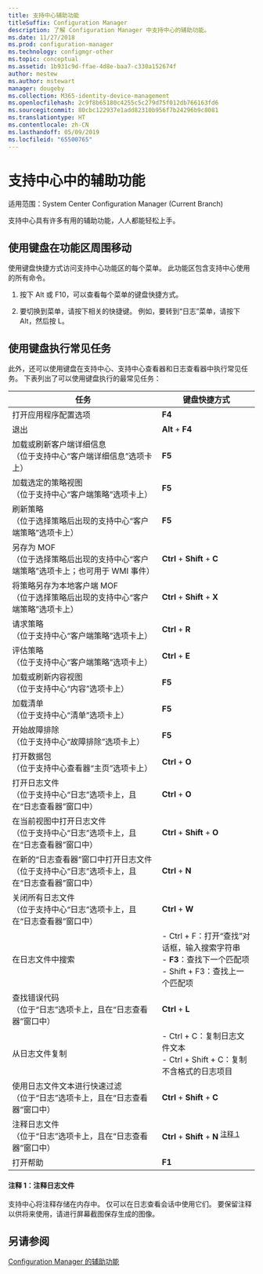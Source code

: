 ```yaml
---
title: 支持中心辅助功能
titleSuffix: Configuration Manager
description: 了解 Configuration Manager 中支持中心的辅助功能。
ms.date: 11/27/2018
ms.prod: configuration-manager
ms.technology: configmgr-other
ms.topic: conceptual
ms.assetid: 1b931c9d-ffae-4d8e-baa7-c330a152674f
author: mestew
ms.author: mstewart
manager: dougeby
ms.collection: M365-identity-device-management
ms.openlocfilehash: 2c9f8b65180c4255c5c279d75f012db766163fd6
ms.sourcegitcommit: 80cbc122937e1add82310b956f7b24296b9c8081
ms.translationtype: HT
ms.contentlocale: zh-CN
ms.lasthandoff: 05/09/2019
ms.locfileid: "65500765"
---
```

# <a name="accessibility-features-in-support-center"></a>支持中心中的辅助功能

适用范围：System Center Configuration Manager (Current Branch)

支持中心具有许多有用的辅助功能，人人都能轻松上手。 



## <a name="use-the-keyboard-to-move-around-the-ribbon"></a>使用键盘在功能区周围移动

使用键盘快捷方式访问支持中心功能区的每个菜单。 此功能区包含支持中心使用的所有命令。

1.  按下 Alt 或 F10，可以查看每个菜单的键盘快捷方式。

2.  要切换到菜单，请按下相关的快捷键。 例如，要转到“日志”菜单，请按下 Alt，然后按 L。



## <a name="use-the-keyboard-to-perform-common-tasks"></a>使用键盘执行常见任务

此外，还可以使用键盘在支持中心、支持中心查看器和日志查看器中执行常见任务。 下表列出了可以使用键盘执行的最常见任务：


|任务  |键盘快捷方式  |
|---------|---------|
|打开应用程序配置选项 |**F4**|
|退出     |**Alt** + **F4**|
|加载或刷新客户端详细信息<br>（位于支持中心“客户端详细信息”选项卡上）|**F5**|
|加载选定的策略视图<br>（位于支持中心“客户端策略”选项卡上）|**F5**|
|刷新策略<br>（位于选择策略后出现的支持中心“客户端策略”选项卡上）|**F5** |
|另存为 MOF<br>（位于选择策略后出现的支持中心“客户端策略”选项卡上；也可用于 WMI 事件）|**Ctrl** + **Shift** + **C** |
|将策略另存为本地客户端 MOF<br>（位于选择策略后出现的支持中心“客户端策略”选项卡上）|**Ctrl** + **Shift** + **X** |
|请求策略<br>（位于支持中心“客户端策略”选项卡上）|**Ctrl** + **R** |
|评估策略<br>（位于支持中心“客户端策略”选项卡上）|**Ctrl** + **E** |
|加载或刷新内容视图<br>（位于支持中心“内容”选项卡上）|**F5** |
|加载清单<br>（位于支持中心“清单”选项卡上）|**F5** |
|开始故障排除<br>（位于支持中心“故障排除”选项卡上）|**F5** |
|打开数据包<br>（位于支持中心查看器“主页”选项卡上）|**Ctrl** + **O** |
|打开日志文件<br>（位于支持中心“日志”选项卡上，且在“日志查看器”窗口中）|**Ctrl** + **O** |
|在当前视图中打开日志文件<br>（位于支持中心“日志”选项卡上，且在“日志查看器”窗口中）|**Ctrl** + **Shift** + **O** |
|在新的“日志查看器”窗口中打开日志文件<br>（位于支持中心“日志”选项卡上，且在“日志查看器”窗口中）|**Ctrl** + **N** |
|关闭所有日志文件<br>（位于支持中心“日志”选项卡上，且在“日志查看器”窗口中）|**Ctrl** + **W** |
|在日志文件中搜索| - Ctrl + F：打开“查找”对话框，输入搜索字符串<br> - **F3**：查找下一个匹配项<br> - Shift + F3：查找上一个匹配项|
|查找错误代码<br>（位于“日志”选项卡上，且在“日志查看器”窗口中）|**Ctrl** + **L** |
|从日志文件复制| - Ctrl + C：复制日志文件文本<br> - Ctrl + Shift + C：复制不含格式的日志项目|
|使用日志文件文本进行快速过滤<br>（位于“日志”选项卡上，且在“日志查看器”窗口中）|**Ctrl** + **Shift** + **C** |
|注释日志文件<br>（位于“日志”选项卡上，且在“日志查看器”窗口中）|**Ctrl** + **Shift** + **N** <sup>[注释 1](#bkmk_note1)</sup>|
|打开帮助|**F1**|


#### <a name="bkmk_note1"></a> 注释 1：注释日志文件
支持中心将注释存储在内存中。 仅可以在日志查看会话中使用它们。 要保留注释以供将来使用，请进行屏幕截图保存生成的图像。


## <a name="see-also"></a>另请参阅

[Configuration Manager 的辅助功能](/sccm/core/understand/accessibility-features)
